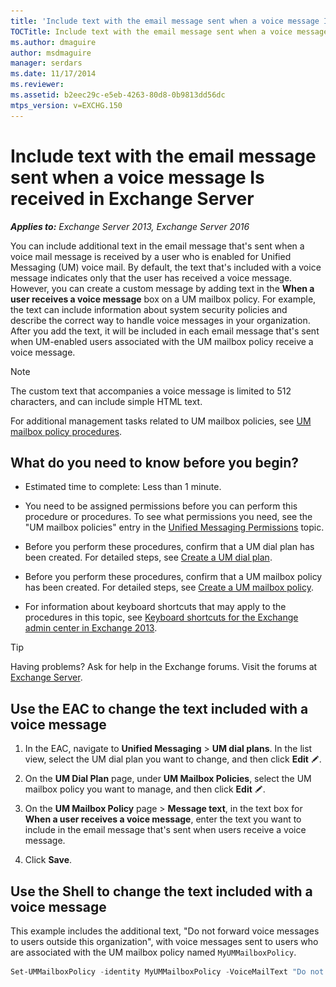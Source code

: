 ```yaml
---
title: 'Include text with the email message sent when a voice message Is received: Exchange 2013 Help'
TOCTitle: Include text with the email message sent when a voice message Is received
ms.author: dmaguire
author: msdmaguire
manager: serdars
ms.date: 11/17/2014
ms.reviewer:
ms.assetid: b2eec29c-e5eb-4263-80d8-0b9813dd56dc
mtps_version: v=EXCHG.150
---
```


# Include text with the email message sent when a voice message Is received in Exchange Server

_**Applies to:** Exchange Server 2013, Exchange Server 2016_

You can include additional text in the email message that's sent when a voice mail message is received by a user who is enabled for Unified Messaging (UM) voice mail. By default, the text that's included with a voice message indicates only that the user has received a voice message. However, you can create a custom message by adding text in the **When a user receives a voice message** box on a UM mailbox policy. For example, the text can include information about system security policies and describe the correct way to handle voice messages in your organization. After you add the text, it will be included in each email message that's sent when UM-enabled users associated with the UM mailbox policy receive a voice message.

> [!NOTE]
> The custom text that accompanies a voice message is limited to 512 characters, and can include simple HTML text.

For additional management tasks related to UM mailbox policies, see [UM mailbox policy procedures](um-mailbox-policy-procedures-exchange-2013-help.md).

## What do you need to know before you begin?

- Estimated time to complete: Less than 1 minute.

- You need to be assigned permissions before you can perform this procedure or procedures. To see what permissions you need, see the "UM mailbox policies" entry in the [Unified Messaging Permissions](https://technet.microsoft.com/library/d326c3bc-8f33-434a-bf02-a83cc26a5498.aspx) topic.

- Before you perform these procedures, confirm that a UM dial plan has been created. For detailed steps, see [Create a UM dial plan](create-um-dial-plan-exchange-2013-help.md).

- Before you perform these procedures, confirm that a UM mailbox policy has been created. For detailed steps, see [Create a UM mailbox policy](create-um-mailbox-policy-exchange-2013-help.md).

- For information about keyboard shortcuts that may apply to the procedures in this topic, see [Keyboard shortcuts for the Exchange admin center in Exchange 2013](keyboard-shortcuts-in-the-exchange-admin-center-2013-help.md).

> [!TIP]
> Having problems? Ask for help in the Exchange forums. Visit the forums at [Exchange Server](https://go.microsoft.com/fwlink/p/?linkId=60612).

## Use the EAC to change the text included with a voice message

1. In the EAC, navigate to **Unified Messaging** \> **UM dial plans**. In the list view, select the UM dial plan you want to change, and then click **Edit** ![Edit icon](images/ITPro_EAC_EditIcon.gif).

2. On the **UM Dial Plan** page, under **UM Mailbox Policies**, select the UM mailbox policy you want to manage, and then click **Edit** ![Edit icon](images/ITPro_EAC_EditIcon.gif).

3. On the **UM Mailbox Policy** page \> **Message text**, in the text box for **When a user receives a voice message**, enter the text you want to include in the email message that's sent when users receive a voice message.

4. Click **Save**.

## Use the Shell to change the text included with a voice message

This example includes the additional text, "Do not forward voice messages to users outside this organization", with voice messages sent to users who are associated with the UM mailbox policy named `MyUMMailboxPolicy`.

```powershell
Set-UMMailboxPolicy -identity MyUMMailboxPolicy -VoiceMailText "Do not forward voice messages to users outside this organization."
```
